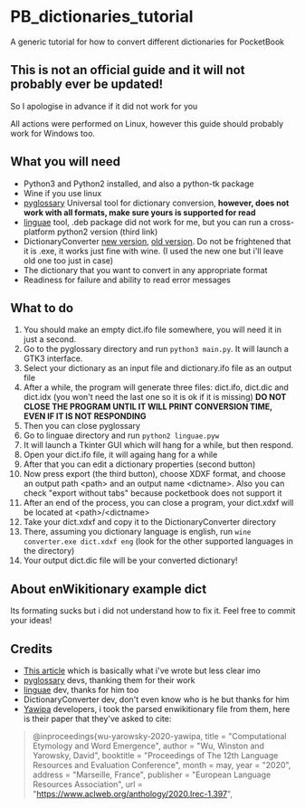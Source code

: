# PB_dictionaries_tutorial
A generic tutorial for how to convert different dictionaries for PocketBook

## This is not an official guide and it will not probably ever be updated!
So I apologise in advance if it did not work for you

All actions were performed on Linux, however this guide should probably work for Windows too.

## What you will need

* Python3 and Python2 installed, and also a python-tk package
* Wine if you use linux
* [pyglossary](https://github.com/ilius/pyglossary) Universal tool for dictionary conversion, **however, does not work with all formats, make sure yours is supported for read**
* [linguae](https://linguae.stalikez.info/dwnld.php) tool, .deb package did not work for me, but you can run a cross-platform python2 version (third link)
* DictionaryConverter [new version](http://www.mobileread.com/forums/attachment.php?attachmentid=42342&d=1262456131), [old version](http://www.mobileread.com/forums/attachment.php?attachmentid=40885&d=1260265451). Do not be frightened that it is .exe, it works just fine with wine. (I used the new one but i'll leave old one too just in case)
* The dictionary that you want to convert in any appropriate format
* Readiness for failure and ability to read error messages

## What to do

1. You should make an empty dict.ifo file somewhere, you will need it in just a second.
2. Go to the pyglossary directory and run `python3 main.py`. It will launch a GTK3 interface.
3. Select your dictionary as an input file and dictionary.ifo file as an output file
4. After a while, the program will generate three files: dict.ifo, dict.dic and dict.idx (you won't need the last one so it is ok if it is missing) **DO NOT CLOSE THE PROGRAM UNTIL IT WILL PRINT CONVERSION TIME, EVEN IF IT IS NOT RESPONDING**
5. Then you can close pyglossary
6. Go to linguae directory and run `python2 linguae.pyw`
7. It will launch a Tkinter GUI which will hang for a while, but then respond. 
8. Open your dict.ifo file, it will againg hang for a while
9. After that you can edit a dictionary properties (second button)
10. Now press export (the third button), choose XDXF format, and choose an output path \<path\> and an output name \<dictname\>. Also you can check "export without tabs" because pocketbook does not support it
11. After an end of the process, you can close a program, your dict.xdxf will be located at \<path\>/\<dictname\>
12. Take your dict.xdxf and copy it to the DictionaryConverter directory
13. There, assuming you dictionary language is english, run `wine converter.exe dict.xdxf eng` (look for the other supported languages in the directory)
14. Your output dict.dic file will be your converted dictionary!

## About enWikitionary example dict
Its formating sucks but i did not understand how to fix it. Feel free to commit your ideas!

## Credits

* [This article](https://zderadicka.eu/convert-dictionary-for-pocketbook-ebook-reader/) which is basically what i've wrote but less clear imo
* [pyglossary](https://github.com/ilius/pyglossary) devs, thanking them for their work
* [linguae](https://stalikez.info/) dev, thanks for him too
* DictionaryConverter dev, don't even know who is he but thanks for him
* [Yawipa](https://github.com/wswu/yawipa) developers, i took the parsed enwikitionary file from them, here is their paper that they've asked to cite:
> @inproceedings{wu-yarowsky-2020-yawipa,
>   title = "Computational Etymology and Word Emergence",
>   author = "Wu, Winston and Yarowsky, David",
>   booktitle = "Proceedings of The 12th Language Resources and Evaluation Conference",
>   month = may,
>   year = "2020",
>   address = "Marseille, France",
>   publisher = "European Language Resources Association",
>   url = "https://www.aclweb.org/anthology/2020.lrec-1.397",
>
